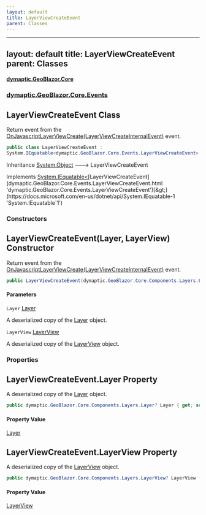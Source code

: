 ```yaml
---
layout: default
title: LayerViewCreateEvent
parent: Classes
---
```

---
layout: default
title: LayerViewCreateEvent
parent: Classes
---
#### [dymaptic.GeoBlazor.Core](index.html 'index')
### [dymaptic.GeoBlazor.Core.Events](index.html#dymaptic.GeoBlazor.Core.Events 'dymaptic.GeoBlazor.Core.Events')

## LayerViewCreateEvent Class

Return event from the [OnJavascriptLayerViewCreate(LayerViewCreateInternalEvent)](dymaptic.GeoBlazor.Core.Components.Views.MapView.html#dymaptic.GeoBlazor.Core.Components.Views.MapView.OnJavascriptLayerViewCreate(dymaptic.GeoBlazor.Core.Events.LayerViewCreateInternalEvent) 'dymaptic.GeoBlazor.Core.Components.Views.MapView.OnJavascriptLayerViewCreate(dymaptic.GeoBlazor.Core.Events.LayerViewCreateInternalEvent)') event.

```csharp
public class LayerViewCreateEvent :
System.IEquatable<dymaptic.GeoBlazor.Core.Events.LayerViewCreateEvent>
```

Inheritance [System.Object](https://docs.microsoft.com/en-us/dotnet/api/System.Object 'System.Object') &#129106; LayerViewCreateEvent

Implements [System.IEquatable&lt;](https://docs.microsoft.com/en-us/dotnet/api/System.IEquatable-1 'System.IEquatable`1')[LayerViewCreateEvent](dymaptic.GeoBlazor.Core.Events.LayerViewCreateEvent.html 'dymaptic.GeoBlazor.Core.Events.LayerViewCreateEvent')[&gt;](https://docs.microsoft.com/en-us/dotnet/api/System.IEquatable-1 'System.IEquatable`1')
### Constructors

<a name='dymaptic.GeoBlazor.Core.Events.LayerViewCreateEvent.LayerViewCreateEvent(dymaptic.GeoBlazor.Core.Components.Layers.Layer,dymaptic.GeoBlazor.Core.Components.Layers.LayerView)'></a>

## LayerViewCreateEvent(Layer, LayerView) Constructor

Return event from the [OnJavascriptLayerViewCreate(LayerViewCreateInternalEvent)](dymaptic.GeoBlazor.Core.Components.Views.MapView.html#dymaptic.GeoBlazor.Core.Components.Views.MapView.OnJavascriptLayerViewCreate(dymaptic.GeoBlazor.Core.Events.LayerViewCreateInternalEvent) 'dymaptic.GeoBlazor.Core.Components.Views.MapView.OnJavascriptLayerViewCreate(dymaptic.GeoBlazor.Core.Events.LayerViewCreateInternalEvent)') event.

```csharp
public LayerViewCreateEvent(dymaptic.GeoBlazor.Core.Components.Layers.Layer? Layer, dymaptic.GeoBlazor.Core.Components.Layers.LayerView? LayerView);
```
#### Parameters

<a name='dymaptic.GeoBlazor.Core.Events.LayerViewCreateEvent.LayerViewCreateEvent(dymaptic.GeoBlazor.Core.Components.Layers.Layer,dymaptic.GeoBlazor.Core.Components.Layers.LayerView).Layer'></a>

`Layer` [Layer](dymaptic.GeoBlazor.Core.Components.Layers.Layer.html 'dymaptic.GeoBlazor.Core.Components.Layers.Layer')

A deserialized copy of the [Layer](dymaptic.GeoBlazor.Core.Events.LayerViewCreateEvent.html#dymaptic.GeoBlazor.Core.Events.LayerViewCreateEvent.Layer 'dymaptic.GeoBlazor.Core.Events.LayerViewCreateEvent.Layer') object.

<a name='dymaptic.GeoBlazor.Core.Events.LayerViewCreateEvent.LayerViewCreateEvent(dymaptic.GeoBlazor.Core.Components.Layers.Layer,dymaptic.GeoBlazor.Core.Components.Layers.LayerView).LayerView'></a>

`LayerView` [LayerView](dymaptic.GeoBlazor.Core.Components.Layers.LayerView.html 'dymaptic.GeoBlazor.Core.Components.Layers.LayerView')

A deserialized copy of the [LayerView](dymaptic.GeoBlazor.Core.Events.LayerViewCreateEvent.html#dymaptic.GeoBlazor.Core.Events.LayerViewCreateEvent.LayerView 'dymaptic.GeoBlazor.Core.Events.LayerViewCreateEvent.LayerView') object.
### Properties

<a name='dymaptic.GeoBlazor.Core.Events.LayerViewCreateEvent.Layer'></a>

## LayerViewCreateEvent.Layer Property

A deserialized copy of the [Layer](dymaptic.GeoBlazor.Core.Events.LayerViewCreateEvent.html#dymaptic.GeoBlazor.Core.Events.LayerViewCreateEvent.Layer 'dymaptic.GeoBlazor.Core.Events.LayerViewCreateEvent.Layer') object.

```csharp
public dymaptic.GeoBlazor.Core.Components.Layers.Layer? Layer { get; set; }
```

#### Property Value
[Layer](dymaptic.GeoBlazor.Core.Components.Layers.Layer.html 'dymaptic.GeoBlazor.Core.Components.Layers.Layer')

<a name='dymaptic.GeoBlazor.Core.Events.LayerViewCreateEvent.LayerView'></a>

## LayerViewCreateEvent.LayerView Property

A deserialized copy of the [LayerView](dymaptic.GeoBlazor.Core.Events.LayerViewCreateEvent.html#dymaptic.GeoBlazor.Core.Events.LayerViewCreateEvent.LayerView 'dymaptic.GeoBlazor.Core.Events.LayerViewCreateEvent.LayerView') object.

```csharp
public dymaptic.GeoBlazor.Core.Components.Layers.LayerView? LayerView { get; set; }
```

#### Property Value
[LayerView](dymaptic.GeoBlazor.Core.Components.Layers.LayerView.html 'dymaptic.GeoBlazor.Core.Components.Layers.LayerView')

